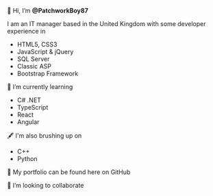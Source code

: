 👋 Hi, I’m <b>@PatchworkBoy87</b>

I am an IT manager based in the United Kingdom with some developer experience in
- HTML5, CSS3
- JavaScript & jQuery
- SQL Server
- Classic ASP
- Bootstrap Framework

🌱 I’m currently learning 
- C# .NET
- TypeScript
- React
- Angular

🖋️ I'm also brushing up on 
- C++
- Python

📁 My portfolio can be found here on GitHub

🤝 I’m looking to collaborate

